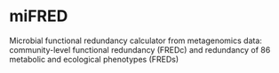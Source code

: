 # miFRED
Microbial functional redundancy calculator from metagenomics data: community-level functional redundancy (FREDc) and redundancy of 86 metabolic and ecological phenotypes (FREDs)
